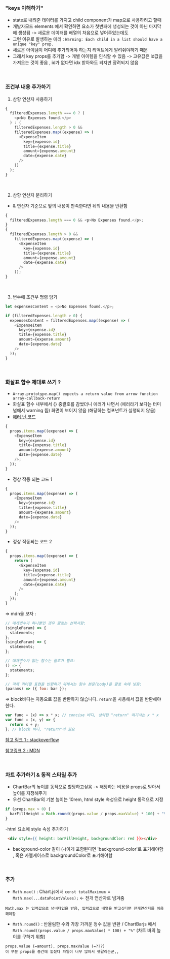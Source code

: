### "keys 이해하기"

- state로 내려준 데이터를 가지고 child component가 map으로 사용하려고 할때
- 개발자모드 elements 에서 확인하면 요소가 첫번째에 생성되는 것이 아닌 마지막에 생성됨 -> 새로운 데이터를 배열의 처음으로 넣어주었는데도
- 그런 이유로 발생하는 에러 : `Warning: Each child in a list should have a unique "key" prop.`
- 새로운 아이템이 어디에 추가되어야 하는지 리액트에게 알려줘야하기 때문
- 그래서 key props를 추가함 -> 개별 아이템을 인식할 수 있음 -> 고유값은 id값을 가져오는 것이 좋음 , id가 없다면 idx 받아와도 되지만 장려되지 않음

<br/>

### 조건부 내용 추가하기

1. 삼항 연산자 사용하기

```js
{
  filteredExpenses.length === 0 ? (
    <p>No Expenses found.</p>
  ) : (
    filteredExpenses.length > 0 &&
    filteredExpenses.map((expense) => (
      <ExpenseItem
        key={expense.id}
        title={expense.title}
        amount={expense.amount}
        date={expense.date}
      />
    ))
  );
}
```

<br/>

2. 삼항 연산자 분리하기

- & 연산자 기준으로 앞의 내용이 만족한다면 뒤의 내용을 반환함

```js
{
  filteredExpenses.length === 0 && <p>No Expenses found.</p>;
}
{
  filteredExpenses.length > 0 &&
    filteredExpenses.map((expense) => (
      <ExpenseItem
        key={expense.id}
        title={expense.title}
        amount={expense.amount}
        date={expense.date}
      />
    ));
}
```

<br/>

3. 변수에 조건부 명령 담기

```js
let expensesContent = <p>No Expenses found.</p>;

if (filteredExpenses.length > 0) {
  expensesContent = filteredExpenses.map((expense) => (
    <ExpenseItem
      key={expense.id}
      title={expense.title}
      amount={expense.amount}
      date={expense.date}
    />
  ));
}
```

<br/>

### 화살표 함수 제대로 쓰기 ?

- `Array.prototype.map() expects a return value from arrow function array-callback-return`
- 화살표 함수 내부에서 {} 중괄호를 감쌌더니 에러가 나면서 (에러라기 보다는 터미널에서 warning 뜸) 화면이 보이지 않음 (해당하는 컴포넌트가 실행되지 않음)
- <u>에러 난 코드</u>

```js
{
  props.items.map((expense) => {
    <ExpenseItem
      key={expense.id}
      title={expense.title}
      amount={expense.amount}
      date={expense.date}
    />;
  });
}
```

- 정상 작동 되는 코드 1

```js
{
  props.items.map((expense) => (
    <ExpenseItem
      key={expense.id}
      title={expense.title}
      amount={expense.amount}
      date={expense.date}
    />
  ));
}
```

- 정상 작동되는 코드 2

```js
{
  props.items.map((expense) => {
    return (
      <ExpenseItem
        key={expense.id}
        title={expense.title}
        amount={expense.amount}
        date={expense.date}
      />
    );
  });
}
```

=> mdn을 보자 :

```js
// 매개변수가 하나뿐인 경우 괄호는 선택사항:
(singleParam) => {
  statements;
};
(singleParam) => {
  statements;
};

// 매개변수가 없는 함수는 괄호가 필요:
() => {
  statements;
};
```

```js
// 객체 리터럴 표현을 반환하기 위해서는 함수 본문(body)을 괄호 속에 넣음:
(params) => ({ foo: bar });
```

=> block바디는 자동으로 값을 반환하지 않습니다. `return`을 사용해서 값을 반환해야 한다.

```js
var func = (x) => x * x; // concise 바디, 생략된 "return" 여기서는 x * x
var func = (x, y) => {
  return x + y;
}; // block 바디, "return"이 필요
```

[참고 링크 1 : stackoverflow](https://stackoverflow.com/questions/64518433/how-fix-this-warrning-warning-array-prototype-map-expects-a-return-value-from)

[참고링크 2 : MDN](https://developer.mozilla.org/ko/docs/Web/JavaScript/Reference/Functions/Arrow_functions)

<br/>

### 차트 추가하기 & 동적 스타일 추가

- ChartBar의 높이를 동적으로 할당하고싶음 -> 해당하는 비용을 props로 받아서 높이를 지정해주기
- 우선 ChartBar의 기본 높이는 10rem, html style 속성으로 height 동적으로 지정

```js
if (props.max > 0) {
  barFillHeight = Math.round((props.value / props.maxValue) * 100) + "%";
}
```

-html 요소에 style 속성 추가하기

```html
 <div style={{ height: barFillHeight, backgroundClor: red }}></div>
```

- background-color 같이 (-)이게 포함된다면 'background-color'로 표기해야함 , 혹은 카멜케이스로 backgroundColor로 표기해야함

<br/>

### 추가

- `Math.max()` : Chart.js에서 `const totalMaximum = Math.max(...dataPointValues);` <- 전개 연산자로 넘겨줌

```
Math.max 는 입력값으로 넘버타입을 받음, 입력값으로 배열을 받고싶다면 전개연산자를 이용해야함
```

- `Math.round()` : 반올림한 수와 가장 가까운 정수 값을 반환 / ChartBarjs 에서 `Math.round((props.value / props.maxValue) * 100) + "%"` (차트 바의 높이를 구하기 위함)

```
props.value (=amount), props.maxValue (=???)
이 부분 props를 중간에 놓쳤다 파일이 너무 많아서 헷갈리는군,,
```

<br/>

<br/>
